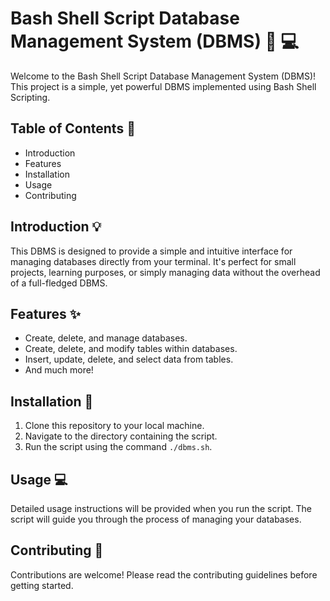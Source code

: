 # Bash Shell Script Database Management System (DBMS) :floppy_disk: :computer:

Welcome to the Bash Shell Script Database Management System (DBMS)! This project is a simple, yet powerful DBMS implemented using Bash Shell Scripting. 

## Table of Contents :open_book:
- Introduction
- Features
- Installation
- Usage
- Contributing

## Introduction :bulb:
This DBMS is designed to provide a simple and intuitive interface for managing databases directly from your terminal. It's perfect for small projects, learning purposes, or simply managing data without the overhead of a full-fledged DBMS.

## Features :sparkles:
- Create, delete, and manage databases.
- Create, delete, and modify tables within databases.
- Insert, update, delete, and select data from tables.
- And much more!

## Installation :wrench:
1. Clone this repository to your local machine.
2. Navigate to the directory containing the script.
3. Run the script using the command `./dbms.sh`.

## Usage :computer:
Detailed usage instructions will be provided when you run the script. The script will guide you through the process of managing your databases.

## Contributing :handshake:
Contributions are welcome! Please read the contributing guidelines before getting started.
